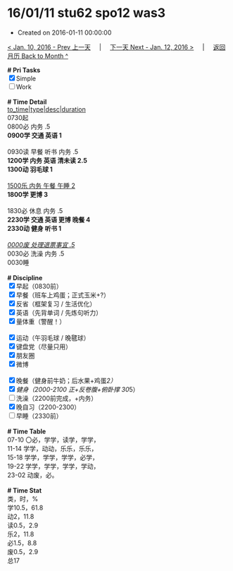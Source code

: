 # 16/01/11 stu62 spo12 was3

- Created on 2016-01-11 00:00:00

[< Jan. 10, 2016 - Prev 上一天](/lifelogs/2016/01/d10.md) &nbsp; &nbsp; | &nbsp; &nbsp; [下一天 Next - Jan. 12, 2016 >](/lifelogs/2016/01/d12.md) &nbsp; &nbsp; |  &nbsp; &nbsp; [返回月历 Back to Month ^](/lifelogs/2016/01/index.md)
<br/><div><b># Pri Tasks</b></div><div><input checked="true" type="checkbox"/>Simple</div><div><input type="checkbox"/>Work</div><div><br/></div><div><b># Time Detail</b></div><div><u>to_time|type|desc|duration</u></div><div>0730起</div><div>0800必 内务 .5</div><div><b>0900学 交通 英语 1</b></div><div><br/></div><div>0930读 早餐 听书 内务 .5</div><div><b>1200学 内务 英语 清未读 2.5</b></div><div><b>1300动 羽毛球 1</b></div><div><br/></div><div><u>1500乐 内务 午餐 午睡 2</u></div><div><b>1800学 更博 3</b></div><div><br/></div><div>1830必 休息 内务 .5</div><div><b>2230学 交通 英语 更博 晚餐 4</b></div><div><b>2330动 健身 听书 1</b></div><div><br/></div><div><u><i>0000废 处理退票事宜 .5</i></u></div><div>0030必 洗澡 内务 .5</div><div>0030睡</div><div><br/></div><div><b># Discipline</b></div><div><input checked="true" type="checkbox"/>早起（0830前）</div><div><input checked="true" type="checkbox"/>早餐（班车上鸡蛋；正式玉米+?）</div><div><input checked="true" type="checkbox"/>反省（框架复习 / 生活优化）</div><div><input checked="true" type="checkbox"/>英语（先背单词 / 先炼句听力）</div><div><input checked="true" type="checkbox"/>量体重（警醒！）</div><div><br/></div><div><input checked="true" type="checkbox"/>运动（午羽毛球 / 晚毽球）</div><div><input checked="true" type="checkbox"/>键盘党（尽量只用）</div><div><input checked="true" type="checkbox"/>朋友圈</div><div><input checked="true" type="checkbox"/>微博</div><div><br/></div><div><input checked="true" type="checkbox"/>晚餐（健身前牛奶；后水果+鸡蛋*2）</div><div><input checked="true" type="checkbox"/>健身（2000-2100 正+反卷腹+俯卧撑 30*5）</div><div><input type="checkbox"/>洗澡（2200前完成，+内务）</div><div><input checked="true" type="checkbox"/>晚自习（2200-2300）</div><div><input type="checkbox"/>早睡（2330前）</div><div><br/></div><div><b># Time Table</b></div><div>07-10 〇必，学学，读学，学学，</div><div>11-14 学学，动动，乐乐，乐乐，</div><div>15-18 学学，学学，学学，必学，</div><div>19-22 学学，学学，学学，学动，</div><div>23-02 动废，必。</div><div><br/></div><div><b># Time Stat</b></div><div>类，时，%</div><div>学10.5，61.8</div><div>动2，11.8</div><div>读0.5，2.9</div><div>乐2，11.8</div><div>必1.5，8.8</div><div>废0.5，2.9</div><div>总17</div>
